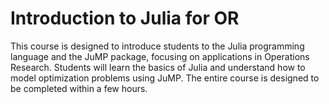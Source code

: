 # Introduction to Julia for OR
This course is designed to introduce students to the Julia programming language and the JuMP package, focusing on applications in Operations Research. Students will learn the basics of Julia and understand how to model optimization problems using JuMP. The entire course is designed to be completed within a few hours. 
